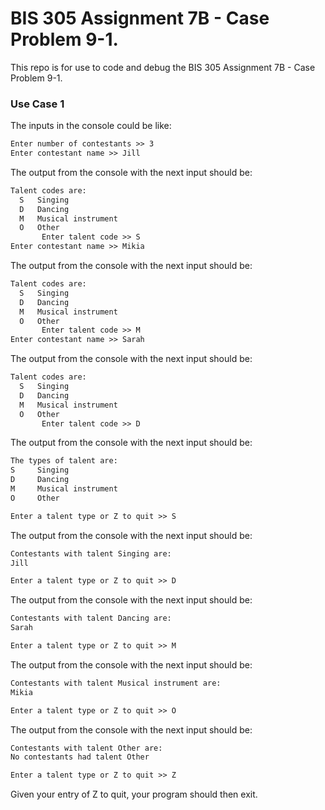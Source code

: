 # BIS 305 Assignment 7B - Case Problem 9-1.

This repo is for use to code and debug the BIS 305 Assignment 7B - Case Problem 9-1.

### Use Case 1

The inputs in the console could be like:
```html
Enter number of contestants >> 3
Enter contestant name >> Jill
```

The output from the console with the next input should be:
```html
Talent codes are:
  S   Singing
  D   Dancing
  M   Musical instrument    
  O   Other
       Enter talent code >> S
Enter contestant name >> Mikia       
```

The output from the console with the next input should be:
```html
Talent codes are:
  S   Singing
  D   Dancing
  M   Musical instrument
  O   Other
       Enter talent code >> M
Enter contestant name >> Sarah       
```

The output from the console with the next input should be:
```html
Talent codes are:
  S   Singing
  D   Dancing
  M   Musical instrument
  O   Other
       Enter talent code >> D
```

The output from the console with the next input should be:
```html
The types of talent are:
S     Singing
D     Dancing
M     Musical instrument
O     Other

Enter a talent type or Z to quit >> S
```

The output from the console with the next input should be:
```html
Contestants with talent Singing are:
Jill

Enter a talent type or Z to quit >> D
```

The output from the console with the next input should be:
```html
Contestants with talent Dancing are:
Sarah

Enter a talent type or Z to quit >> M
```

The output from the console with the next input should be:
```html
Contestants with talent Musical instrument are:
Mikia

Enter a talent type or Z to quit >> O
```

The output from the console with the next input should be:
```html
Contestants with talent Other are:
No contestants had talent Other

Enter a talent type or Z to quit >> Z
```
Given your entry of Z to quit, your program should then exit.
